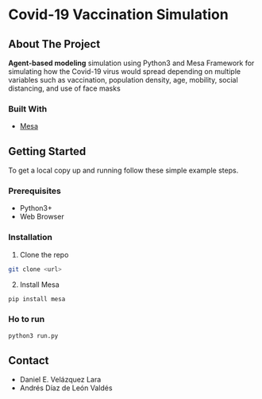 # Covid-19 Vaccination Simulation

## About The Project

**Agent-based modeling** simulation using Python3 and Mesa Framework for simulating how the Covid-19 virus would spread depending on multiple variables such as vaccination, population density, age, mobility, social distancing, and use of face masks

### Built With

- [Mesa](https://mesa.readthedocs.io)

## Getting Started

To get a local copy up and running follow these simple example steps.

### Prerequisites

- Python3+
- Web Browser

### Installation

1. Clone the repo
```sh
git clone <url>
```
2. Install Mesa
```sh
pip install mesa
```

### Ho to run

```sh
python3 run.py
```

## Contact

- Daniel E. Velázquez Lara
- Andrés Díaz de León Valdés
